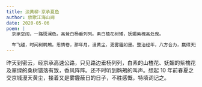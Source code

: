 ```yaml
---
title: 淡黄柳·京承夏色
author: 放歌江海山阙
date: 2020-05-06
poem: |
  京承空阔，一路斑澜色。高耸白杨垂列列。素白楂花树矮，妩媚紫槐高处曵。

  车飞越，时闻树鹈鴂。思情卷，那年月。漫黄尘，更雾霾如墨。整治经年，八方合力，赢得天蓝水澈。
---
```


昨天到密云，经京承高速公路，只见路边垂杨列列，白素的山楂花、妩媚的紫槐花及翠绿的桑树错落有致，香风阵阵。还不时听到鹈鴂的叫声。想起 10 年前春夏之交京城漫天黄尘，接着又是雾霾蔽日的日子，不胜感慨，特填词记之。
